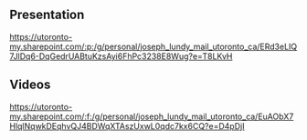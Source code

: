 ## Presentation
https://utoronto-my.sharepoint.com/:p:/g/personal/joseph_lundy_mail_utoronto_ca/ERd3eLIQ7JlDq6-DqGedrUABtuKzsAyi6FhPc3238E8Wug?e=T8LKvH

## Videos
https://utoronto-my.sharepoint.com/:f:/g/personal/joseph_lundy_mail_utoronto_ca/EuAObX7HlqlNqwkDEqhvQJ4BDWqXTAszUxwL0qdc7kx6CQ?e=D4pDjI
